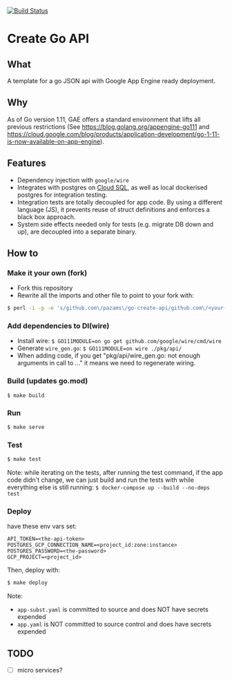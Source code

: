 [![Build Status](https://travis-ci.com/pazams/go-create-api.svg?branch=master)](https://travis-ci.com/pazams/go-create-api)

# Create Go API

## What
A template for a go JSON api with Google App Engine ready deployment.

## Why
As of Go version 1.11, GAE offers a standard environment that lifts all previous restrictions (See https://blog.golang.org/appengine-go111 and https://cloud.google.com/blog/products/application-development/go-1-11-is-now-available-on-app-engine).

## Features
- Dependency injection with `google/wire`
- Integrates with postgres on [Cloud SQL](https://cloud.google.com/sql/), as well as local dockerised postgres for integration testing.
- Integration tests are totally decoupled for app code. By using a different language (JS), it prevents reuse of struct definitions and enforces a black box approach.
- System side effects needed only for tests (e.g. migrate DB down and up), are decoupled into a separate binary.

## How to

### Make it your own (fork)
- Fork this repository
- Rewrite all the imports and other file to point to your fork with:
```bash
$ perl -i -p -e 's/github.com\/pazams\/go-create-api/github.com\/<your-gh-handle>\/<your-repo-name>/g' **/*.*
```

### Add dependencies to DI(wire)
- Install wire: `$ GO111MODULE=on go get github.com/google/wire/cmd/wire`
- Generate `wire_gen.go`: `$ GO111MODULE=on wire ./pkg/api/`
- When adding code, if you get "pkg/api/wire_gen.go: not enough arguments in call to ..." it means we need to regenerate wiring.

### Build (updates go.mod)
`$ make build`

### Run
```bash 
$ make serve
```

### Test
```bash 
$ make test
```
Note: while iterating on the tests, after running the test command, if the app code didn't change, we can just build and run the tests with while everything else is still running: `$ docker-compose up --build --no-deps test`

### Deploy
have these env vars set:
```
API_TOKEN=<the-api-token>
POSTGRES_GCP_CONNECTION_NAME=<project_id:zone:instance>
POSTGRES_PASSWORD=<the-password>
GCP_PROJECT=<project_id>
```

Then, deploy with:
```bash
$ make deploy
```

Note: 
- `app-subst.yaml` is committed to source and does NOT have secrets expended
- `app.yaml` is NOT committed to source control and does have secrets expended

## TODO
- [ ] micro services?
